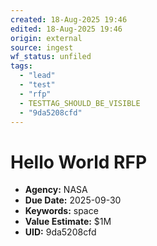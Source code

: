 ```yaml
---
created: 18-Aug-2025 19:46
edited: 18-Aug-2025 19:46
origin: external
source: ingest
wf_status: unfiled
tags:
  - "lead"
  - "test"
  - "rfp"
  - TESTTAG_SHOULD_BE_VISIBLE
  - "9da5208cfd"
---
```


# Hello World RFP

- **Agency:** NASA
- **Due Date:** 2025-09-30
- **Keywords:** space
- **Value Estimate:** $1M
- **UID:** 9da5208cfd
